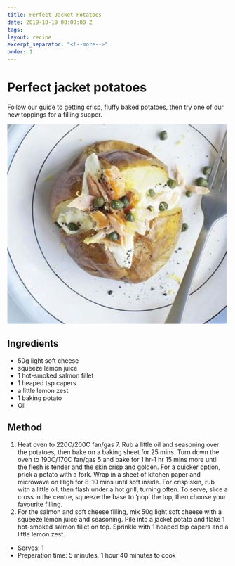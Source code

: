 ```yaml
---
title: Perfect Jacket Potatoes
date: 2019-10-19 00:00:00 Z
tags:
layout: recipe
excerpt_separator: "<!--more-->"
order: 1
---
```


# Perfect jacket potatoes

Follow our guide to getting crisp, fluffy baked potatoes, then try one of our new toppings for a filling supper.

<!--more-->

[![Jacket potatoes](/_uploads/jacketpotatoes.jpg)](/_uploads/jacketpotatoes.jpg)

## Ingredients

- 50g light soft cheese
- squeeze lemon juice
- 1 hot-smoked salmon fillet
- 1 heaped tsp capers
- a little lemon zest
- 1 baking potato
- Oil



## Method

1.	Heat oven to 220C/200C fan/gas 7. Rub a little oil and seasoning over the potatoes, then bake on a baking sheet for 25 mins. Turn down the oven to 190C/170C fan/gas 5 and bake for 1 hr-1 hr 15 mins more until the flesh is tender and the skin crisp and golden. For a quicker option, prick a potato with a fork. Wrap in a sheet of kitchen paper and microwave on High for 8-10 mins until soft inside. For crisp skin, rub with a little oil, then flash under a hot grill, turning often. To serve, slice a cross in the centre, squeeze the base to ‘pop’ the top, then choose your favourite filling.
2.	For the salmon and soft cheese filling, mix 50g light soft cheese with a squeeze lemon juice and seasoning. Pile into a jacket potato and flake 1 hot-smoked salmon fillet on top. Sprinkle with 1 heaped tsp capers and a little lemon zest.



- Serves: 1
- Preparation time: 5 minutes, 1 hour 40 minutes to cook
